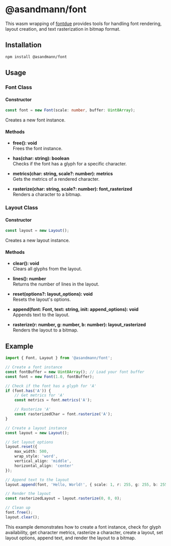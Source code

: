 # @asandmann/font

This wasm wrapping of [fontdue](https://github.com/mooman219/fontdue) provides tools for handling font rendering, layout creation, and text rasterization in bitmap format. 

## Installation

```bash
npm install @asandmann/font
```

## Usage

### Font Class

#### Constructor

```typescript
const font = new Font(scale: number, buffer: Uint8Array);
```

Creates a new font instance.

#### Methods

- **free(): void**  
  Frees the font instance.

- **has(char: string): boolean**  
  Checks if the font has a glyph for a specific character.

- **metrics(char: string, scale?: number): metrics**  
  Gets the metrics of a rendered character.

- **rasterize(char: string, scale?: number): font_rasterized**  
  Renders a character to a bitmap.

### Layout Class

#### Constructor

```typescript
const layout = new Layout();
```

Creates a new layout instance.

#### Methods

- **clear(): void**  
  Clears all glyphs from the layout.

- **lines(): number**  
  Returns the number of lines in the layout.

- **reset(options?: layout_options): void**  
  Resets the layout's options.

- **append(font: Font, text: string, init: append_options): void**  
  Appends text to the layout.

- **rasterize(r: number, g: number, b: number): layout_rasterized**  
  Renders the layout to a bitmap.

## Example

```typescript
import { Font, Layout } from '@asandmann/font';

// Create a font instance
const fontBuffer = new Uint8Array(); // Load your font buffer
const font = new Font(1.0, fontBuffer);

// Check if the font has a glyph for 'A'
if (font.has('A')) {
    // Get metrics for 'A'
    const metrics = font.metrics('A');

    // Rasterize 'A'
    const rasterizedChar = font.rasterize('A');
}

// Create a layout instance
const layout = new Layout();

// Set layout options
layout.reset({
    max_width: 500,
    wrap_style: 'word',
    vertical_align: 'middle',
    horizontal_align: 'center'
});

// Append text to the layout
layout.append(font, 'Hello, World!', { scale: 1, r: 255, g: 255, b: 255 });

// Render the layout
const rasterizedLayout = layout.rasterize(0, 0, 0);

// Clean up
font.free();
layout.clear();
```

This example demonstrates how to create a font instance, check for glyph availability, get character metrics, rasterize a character, create a layout, set layout options, append text, and render the layout to a bitmap.